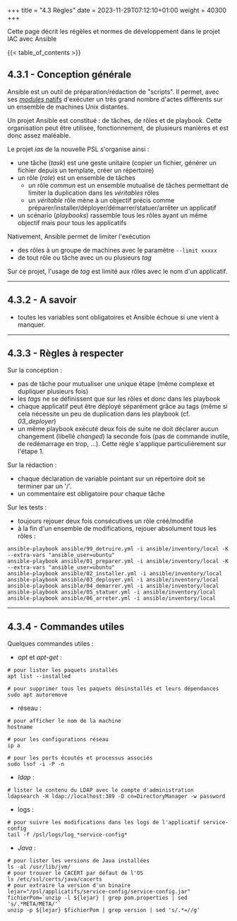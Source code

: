 +++
title = "4.3 Règles"
date = 2023-11-29T07:12:10+01:00
weight = 40300
+++

Cette page décrit les régèles et normes de développement dans le projet IAC avec Ansible

{{< table_of_contents >}}

## 4.3.1 - Conception générale

Ansible est un outil de préparation/rédaction de "scripts". Il permet, avec ses [_modules_ natifs](https://docs.ansible.com/ansible/2.9/modules/list_of_all_modules.html) d'exécuter un très grand nombre d'actes différents sur un ensemble de machines Unix distantes.

Un projet Ansible est constitué : de tâches, de rôles et de playbook. Cette organisation peut être utilisée, fonctionnement, de plusieurs manières et est donc assez maléable.

Le projet _ias_ de la nouvelle PSL s'organise ainsi :
* une tâche (_task_) est une geste unitaire (copier un fichier, générer un fichier depuis un template, créer un répertoire)
* un rôle (_role_) est un ensemble de tâches 
  * un rôle _commun_ est un ensemble mutualisé de tâches permettant de limiter la duplication dans les _véritables_ rôles
  * un _véritable_ rôle mène à un objectif précis comme préparer/installer/déployer/démarrer/statuer/arrêter un applicatif
* un scénario (_playbooks_) rassemble tous les rôles ayant un même objectif mais pour tous les applicatifs

Nativement, Ansible permet de limiter l'exécution 
* des rôles à un groupe de machines avec le paramètre ```--limit xxxxx```
* de tout rôle ou tâche avec un ou plusieurs _tag_

Sur ce projet, l'usage de _tag_ est limité aux rôles avec le nom d'un applicatif.

___
## 4.3.2 - A savoir
* toutes les variables sont obligatoires et Ansible échoue si une vient à manquer.

___
## 4.3.3 - Règles à respecter

Sur la conception :
* pas de tâche pour mutualiser une unique étape (même complexe et dupliquer plusieurs fois)
* les _tags_ ne se définissent que sur les rôles et donc dans les playbook
* chaque applicatif peut être déployé séparément grâce au tags (même si cela nécessite un peu de duplication dans les playbook (cf. _03_deployer_)
* un même playbook exécuté deux fois de suite ne doit déclarer aucun changement (libellé _changed_) la seconde fois (pas de commande inutile, de redémarrage en trop, ...). Cette règle s'applique particulièrement sur l'étape 1.

Sur la rédaction :
* chaque déclaration de variable pointant sur un répertoire doit se terminer par un '/'.
* un commentaire est obligatoire pour chaque tâche


Sur les tests :
* toujours rejouer deux fois consécutives un rôle créé/modifié
* à la fin d'un ensemble de modifications, rejouer absolument tous les rôles :
```
ansible-playbook ansible/99_detruire.yml -i ansible/inventory/local -K --extra-vars "ansible_user=ubuntu"
ansible-playbook ansible/01_preparer.yml -i ansible/inventory/local -K --extra-vars "ansible_user=ubuntu"
ansible-playbook ansible/02_installer.yml -i ansible/inventory/local
ansible-playbook ansible/03_deployer.yml -i ansible/inventory/local
ansible-playbook ansible/04_demarrer.yml -i ansible/inventory/local
ansible-playbook ansible/05_statuer.yml -i ansible/inventory/local
ansible-playbook ansible/06_arreter.yml -i ansible/inventory/local
```

___
## 4.3.4 - Commandes utiles
Quelques commandes utiles :
* _apt_ et _apt-get_ :
```
# pour lister les paquets installés
apt list --installed

# pour supprimer tous les paquets désinstallés et leurs dépendances
sudo apt autoremove
```
* réseau :
```
# pour afficher le nom de la machine
hostname

# pour les configurations réseau
ip a

# pour les ports écoutés et processus associés
sudo lsof -i -P -n
```
* _ldap_ :
```
# lister le contenu du LDAP avec le compte d'administration
ldapsearch -H ldap://localhost:389 -D cn=DirectoryManager -w password

```
* logs :
```
# pour suivre les modifications dans les logs de l'applicatif service-config
tail -f /psl/logs/log_*service-config*
```
* _Java_ :
```
# pour lister les versions de Java installées
ls -al /usr/lib/jvm/
# pour trouver le CACERT par défaut de l'OS
ls /etc/ssl/certs/java/cacerts
# pour extraire la version d'un binaire
lejar="/psl/applicatifs/service-config/service-config.jar"
fichierPom=`unzip -l ${lejar} | grep pom.properties | sed 's/.*META/META/'`
unzip -p ${lejar} $fichierPom | grep version | sed 's/.*=//g'
```
